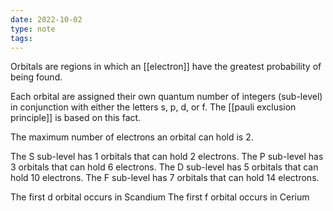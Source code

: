 ```yaml
---
date: 2022-10-02
type: note
tags: 
---
```


Orbitals are regions in which an [[electron]] have the greatest probability of being found.

Each orbital are assigned their own quantum number of integers (sub-level) in conjunction with either the letters s, p, d, or f. The [[pauli exclusion principle]] is based on this fact.

The maximum number of electrons an orbital can hold is 2. 

The S sub-level has 1 orbitals that can hold 2 electrons.
The P sub-level has 3 orbitals that can hold 6 electrons.
The D sub-level has 5 orbitals that can hold 10 electrons.
The F sub-level has 7 orbitals that can hold 14 electrons.

The first d orbital occurs in Scandium 
The first f orbital occurs in Cerium 
